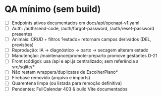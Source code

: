 # QA mínimo (sem build)
- [ ] Endpoints ativos documentados em docs/api/openapi-v1.yaml
- [ ] Auth: /auth/send-code, /auth/forgot-password, /auth/reset-password presentes
- [ ] Animais: CRUD + filtros ?estado= retornam campos derivados (DEL, previsões)
- [ ] Reprodução: IA → diagnóstico → parto → secagem alteram estado
- [ ] Manutenção: /maintenance/promote-preparto promove gestantes D-21
- [ ] Front (código): usa /api e api.js centralizado; sem referência a src/sqlite/*
- [ ] Não restam wrappers/duplicatas de EscolherPlano*
- [ ] Firebase removido (arquivo e imports)
- [ ] Quarentena limpa (ou listada para remoção definitiva)
- [ ] Pendentes: FullCalendar 403 & build Vite documentados
